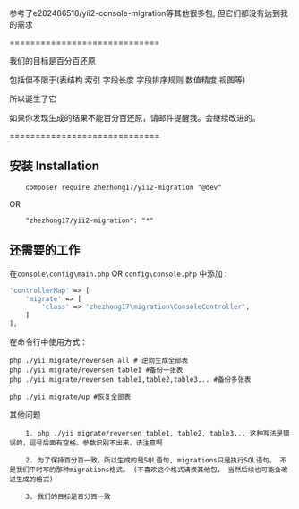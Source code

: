 
参考了e282486518/yii2-console-migration等其他很多包, 但它们都没有达到我的需求

=============================

我们的目标是百分百还原


包括但不限于(表结构 索引 字段长度 字段排序规则 数值精度 视图等)

所以诞生了它

如果你发现生成的结果不能百分百还原，请邮件提醒我。会继续改进的。


=============================

安装 Installation
--------------

```
    composer require zhezhong17/yii2-migration "@dev"
```

OR

```
    "zhezhong17/yii2-migration": "*"
```


还需要的工作
----

在```console\config\main.php```
OR ```config\console.php``` 中添加 :

```php
'controllerMap' => [
    'migrate' => [
        'class' => 'zhezhong17\migration\ConsoleController',
    ]
],
```

在命令行中使用方式：
```
php ./yii migrate/reversen all # 逆向生成全部表
php ./yii migrate/reversen table1 #备份一张表
php ./yii migrate/reversen table1,table2,table3... #备份多张表 

php ./yii migrate/up #恢复全部表
```


其他问题
````
    1. php ./yii migrate/reversen table1, table2, table3... 这种写法是错误的，逗号后面有空格。参数识别不出来，请注意啊

    2. 为了保持百分百一致，所以生成的是SQL语句, migrations只是执行SQL语句。 不是我们平时写的那种migrations格式。 (不喜欢这个格式请换其他包， 当然后续也可能会改进生成的格式)  

    3. 我们的目标是百分百一致
